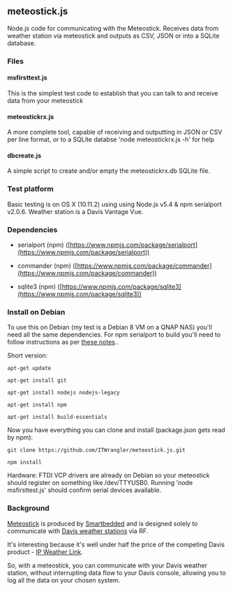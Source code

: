 ## meteostick.js
Node.js code for communicating with the Meteostick. Receives data from weather station via meteostick and outputs as CSV, JSON or into a SQLite database.

### Files

#### msfirsttest.js
This is the simplest test code to establish that you can talk to and receive data from your meteostick

#### meteostickrx.js
A more complete tool, capable of receiving and outputting in JSON or CSV per line format, or
to a SQLite databse 'node meteostickrx.js -h' for help

#### dbcreate.js
A simple script to create and/or empty the meteostickrx.db SQLite file.

### Test platform
Basic testing is on OS X (10.11.2) using using Node.js v5.4 & npm serialport v2.0.6.
Weather station is a Davis Vantage Vue.

### Dependencies

* serialport (npm) ([https://www.npmjs.com/package/serialport](https://www.npmjs.com/package/serialport))

* commander (npm)
([https://www.npmjs.com/package/commander](https://www.npmjs.com/package/commander))

* sqlite3 (npm)
([https://www.npmjs.com/package/sqlite3](https://www.npmjs.com/package/sqlite3))

### Install on Debian
To use this on Debian (my test is a Debian 8 VM on a QNAP NAS) you'll need all the same dependencies. For npm serialport to build you'll need to follow instructions as per [these notes](https://www.npmjs.com/package/serialport#desktop-debianubuntu-linux)..

Short version:

`apt-get update`

`apt-get install git`

`apt-get install nodejs nodejs-legacy`

`apt-get install npm`

`apt-get install build-essentials`

Now you have everything you can clone and install (package.json gets read by npm):

`git clone https://github.com/ITWrangler/meteostick.js.git`

`npm install`

Hardware: FTDI VCP drivers are already on Debian so your meteostick should register on something like /dev/TTYUSB0. Running 'node msfirsttest.js' should confirm serial devices available.



### Background
[Meteostick](http://www.smartbedded.com/wiki/index.php/Meteostick) is produced by [Smartbedded](http://www.smartbedded.com/wiki/index.php/Main_Page) and is designed
solely to communicate with [Davis weather stations](http://www.davisnet.com/weather/) via RF.

It's interesting because it's well under half the price of the competing Davis product -
[IP Weather Link](http://www.davisnet.com/weather/products/weather_product.asp?pnum=06555).

So, with a meteostick, you can communicate with your Davis weather station, without interrupting data flow to your Davis console, allowing you to log all the data on your chosen system.
